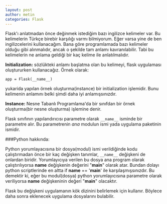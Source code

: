 ```yaml
---
layout: post
author: metin
categories: Flask
---
```


Flask'ı anlatmadan önce değinmek istediğim bazı ingilizce kelimeler var. Bu kelimelerin Türkçe birebir karşılığı varmı bilmiyorum. Eğer varsa yine de ben ingilizcelerini kullanacağım. Bana göre programlamada bazı kelimeler olduğu gibi alınmalıdır, ancak o şekilde tam anlamı kavranılabilir. Tabi bu kelimelerin ne anlama geldiği bir kaç kelime ile anlatılmalıdır.

**Initialization:** sözlükteki anlamı başlatma olan bu kelimeyi, flask uygulaması oluştururken kullanacağız. Örnek olarak:

	app = Flask(__name__)

yukarida yapılan örnek oluşturma(instance) bir initialization işlemidir. Bunu kelimenin anlamını belki şimdi daha iyi anlamışsınızdır.

**Instance:** Nesne Tabanlı Programlama'da bir sınıfdan bir örnek oluşturma(bir nesne oluşturma) işlemine denir.

Flask sınıfının yapılandırıcısı parametre olarak `__name__` isminde bir parametre alır. Bu parametrenin _ana_ modulun ismi yada uygulama paketinin ismidir.

###Python hakkında:

Python yorumlayacısına bir dosya(modul) ismi verildiğinde kodu çalıştırmadan önce bir kaç değişken tanımlar,  `__name__` değişkeni de onlardan biridir. Yorumlayıcıya verilen bu dosya ana program olarak çalıştırılıyorsa __name__ değişkenin değerini "__main__" olarak atar. Bundan dolayı python scriptlerinde en altta if __name__ == '__main__' ile karşılaşmışsınızdır. Bu demektir ki, eğer bu modul(dosya) python yorumlayıcısına parametre olarak veriliyorsa __name__ değişkeninin değeri "__main__" olacaktır.

Flask bu değişkeni uygulamanın kök dizinini belirlemek için kullanır. Böylece daha sonra eklenecek uygulama dosyalarını bulabilir.